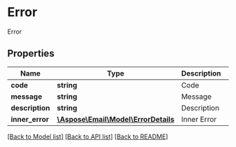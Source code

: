 # Error

Error

## Properties
Name | Type | Description | Notes
---- | ---- | ----------- | -----
**code** | **string** | Code | [optional] 
**message** | **string** | Message | [optional] 
**description** | **string** | Description | [optional] 
**inner_error** | [**\Aspose\Email\Model\ErrorDetails**](ErrorDetails.md) | Inner Error | [optional] 




[[Back to Model list]](README.md#documentation-for-models) [[Back to API list]](README.md#documentation-for-api-endpoints) [[Back to README]](README.md)

